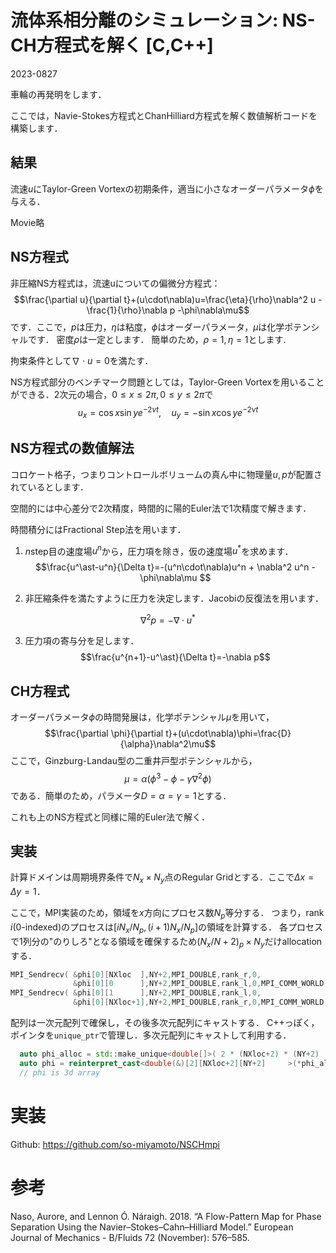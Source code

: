 
# 流体系相分離のシミュレーション: NS-CH方程式を解く [C,C++]
2023-0827

車輪の再発明をします．

ここでは，Navie-Stokes方程式とChanHilliard方程式を解く数値解析コードを構築します．

## 結果

流速$u$にTaylor-Green Vortexの初期条件，適当に小さなオーダーパラメータ$\phi$を与える．

Movie略

## NS方程式

非圧縮NS方程式は，流速uについての偏微分方程式：
$$\frac{\partial u}{\partial t}+(u\cdot\nabla)u=\frac{\eta}{\rho}\nabla^2 u - \frac{1}{\rho}\nabla p -\phi\nabla\mu$$
です．ここで，$`p`$は圧力，$`\eta`$は粘度，$`\phi`$はオーダーパラメータ，$`\mu`$は化学ポテンシャルです．
密度$`\rho`$は一定とします．
簡単のため，$`\rho=1,\eta=1`$とします.

拘束条件として$`\nabla\cdot u=0`$を満たす．

NS方程式部分のベンチマーク問題としては，Taylor-Green Vortexを用いることができる．2次元の場合，$`0\leq x\leq 2\pi,0\leq y\leq 2\pi`$で
$$u_x=\cos x\sin y e^{-2\nu t},\quad u_y=-\sin x\cos y e^{-2\nu t}$$

## NS方程式の数値解法

コロケート格子，つまりコントロールボリュームの真ん中に物理量$`u,p`$が配置されているとします．

空間的には中心差分で2次精度，時間的に陽的Euler法で1次精度で解きます．

時間積分にはFractional Step法を用います．

1. $`n`$step目の速度場$`u^n`$から，圧力項を除き，仮の速度場$`u^\ast`$を求めます．
$$\frac{u^\ast-u^n}{\Delta t}=-(u^n\cdot\nabla)u^n + \nabla^2 u^n -\phi\nabla\mu $$

2. 非圧縮条件を満たすように圧力を決定します．Jacobiの反復法を用います．

$$\nabla^2 p = - \nabla \cdot u^\ast$$

3. 圧力項の寄与分を足します．
$$\frac{u^{n+1}-u^\ast}{\Delta t}=-\nabla p$$

## CH方程式

オーダーパラメータ$`\phi`$の時間発展は，化学ポテンシャル$`\mu`$を用いて，
$$\frac{\partial \phi}{\partial t}+(u\cdot\nabla)\phi=\frac{D}{\alpha}\nabla^2\mu$$
ここで，Ginzburg-Landau型の二重井戸型ポテンシャルから，
$$\mu = \alpha(\phi^3-\phi-\gamma\nabla^2\phi)$$
である．簡単のため，パラメータ$`D=\alpha=\gamma=1`$とする．

これも上のNS方程式と同様に陽的Euler法で解く．

## 実装

計算ドメインは周期境界条件で$`N_x\times N_y`$点のRegular Gridとする．ここで$`\Delta x=\Delta y=1`$．

ここで，MPI実装のため，領域を$`x`$方向にプロセス数$N_p$等分する．
つまり，rank $`i`$(0-indexed)のプロセスは$`[iN_x/N_p,(i+1)N_x/N_p]`$の領域を計算する．
各プロセスで1列分の"のりしろ"となる領域を確保するため$`(N_x/N+2)_p\times N_y`$だけallocationする．
~~~C++
MPI_Sendrecv( &phi[0][NXloc  ],NY+2,MPI_DOUBLE,rank_r,0,
              &phi[0][0      ],NY+2,MPI_DOUBLE,rank_l,0,MPI_COMM_WORLD,MPI_STATUSES_IGNORE);
MPI_Sendrecv( &phi[0][1      ],NY+2,MPI_DOUBLE,rank_l,0,
              &phi[0][NXloc+1],NY+2,MPI_DOUBLE,rank_r,0,MPI_COMM_WORLD,MPI_STATUSES_IGNORE);
~~~


配列は一次元配列で確保し，その後多次元配列にキャストする．
C++っぽく，ポインタを`unique_ptr`で管理し．多次元配列にキャストして利用する．
~~~C++
  auto phi_alloc = std::make_unique<double[]>( 2 * (NXloc+2) * (NY+2)       );
  auto phi = reinterpret_cast<double(&)[2][NXloc+2][NY+2]     >(*phi_alloc.get());
  // phi is 3d array
~~~


# 実装

Github: https://github.com/so-miyamoto/NSCHmpi


# 参考

Naso, Aurore, and Lennon Ó. Náraigh. 2018. “A Flow-Pattern Map for Phase Separation Using the Navier–Stokes–Cahn–Hilliard Model.” European Journal of Mechanics - B/Fluids 72 (November): 576–585.


